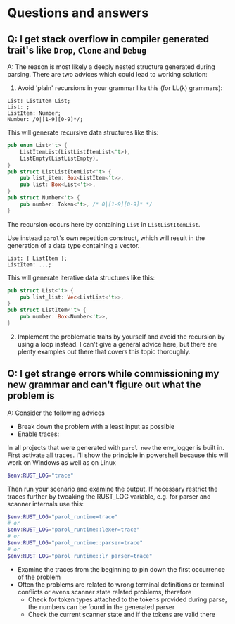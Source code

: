# Questions and answers

## Q: I get stack overflow in compiler generated trait's like `Drop`, `Clone` and `Debug`
A: The reason is most likely a deeply nested structure generated during parsing. There are two
advices which could lead to working solution:

1. Avoid 'plain' recursions in your grammar like this (for LL(k) grammars):
```parol
List: ListItem List;
List: ;
ListItem: Number;
Number: /0|[1-9][0-9]*/;
```
This will generate recursive data structures like this:
```rust
pub enum List<'t> {
    ListItemList(ListListItemList<'t>),
    ListEmpty(ListListEmpty),
}
pub struct ListListItemList<'t> {
    pub list_item: Box<ListItem<'t>>,
    pub list: Box<List<'t>>,
}
pub struct Number<'t> {
    pub number: Token<'t>, /* 0|[1-9][0-9]* */
}
```
The recursion occurs here by containing `List` in `ListListItemList`.


Use instead `parol`'s own repetition construct, which will result in the generation of a data type
containing a vector.
```parol
List: { ListItem };
ListItem: ...;
```
This will generate iterative data structures like this:
```rust
pub struct List<'t> {
    pub list_list: Vec<ListList<'t>>,
}
pub struct ListItem<'t> {
    pub number: Box<Number<'t>>,
}
```
2. Implement the problematic traits by yourself and avoid the recursion by using a loop instead.
I can't give a general advice here, but there are plenty examples out there that covers this topic
thoroughly.

## Q: I get strange errors while commissioning my new grammar and can't figure out what the problem is
A: Consider the following advices

* Break down the problem with a least input as possible
* Enable traces:

In all projects that were generated with `parol new` the env_logger is built in. First activate all
traces. I'll show the principle in powershell because this will work on Windows as well as on Linux

```powershell
$env:RUST_LOG="trace"
```
Then run your scenario and examine the output. If necessary restrict the traces further by tweaking
the RUST_LOG variable, e.g. for parser and scanner internals use this:
```powershell
$env:RUST_LOG="parol_runtime=trace"
# or
$env:RUST_LOG="parol_runtime::lexer=trace"
# or
$env:RUST_LOG="parol_runtime::parser=trace"
# or
$env:RUST_LOG="parol_runtime::lr_parser=trace"
```
* Examine the traces from the beginning to pin down the first occurrence of the problem
* Often the problems are related to wrong terminal definitions or terminal conflicts or evens
scanner state related problems, therefore
    * Check for token types attached to the tokens provided during parse, the numbers can be found
    in the generated parser
    * Check the current scanner state and if the tokens are valid there

